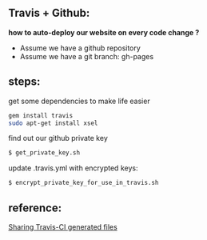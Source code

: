 
Travis + Github: 
----
**how to auto-deploy our website on every code change ?**
- Assume we have a github repository
- Assume we have a git branch: gh-pages



steps:
---
 get some dependencies to make life easier
```bash
gem install travis
sudo apt-get install xsel
```

 find out our github private key
```bash
$ get_private_key.sh
```

 update .travis.yml with encrypted keys:
```bash
$ encrypt_private_key_for_use_in_travis.sh
```

reference:
---
 [Sharing Travis-CI generated files](http://sleepycoders.blogspot.co.il/2013/03/sharing-travis-ci-generated-files.html)
